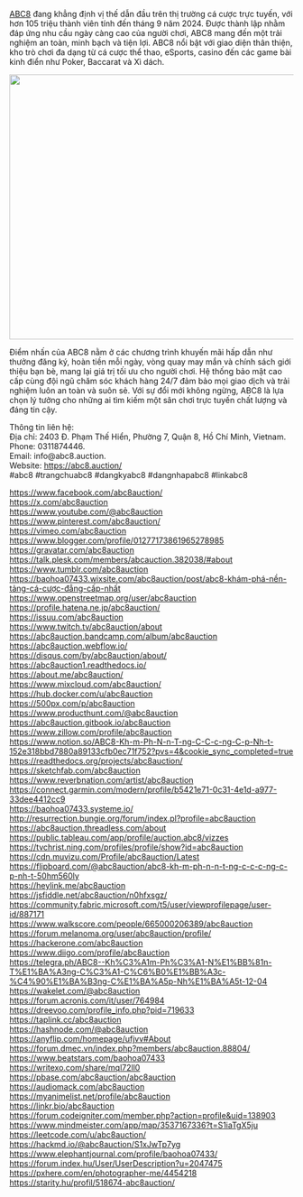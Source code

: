 <p><a href="https://abc8.auction/">ABC8</a> đang khẳng định vị thế dẫn đầu trên thị trường cá cược trực tuyến, với hơn 105 triệu thành viên tính đến tháng 9 năm 2024. Được thành lập nhằm đáp ứng nhu cầu ngày càng cao của người chơi, ABC8 mang đến một trải nghiệm an toàn, minh bạch và tiện lợi. ABC8 nổi bật với giao diện thân thiện, kho trò chơi đa dạng từ cá cược thể thao, eSports, casino đến các game bài kinh điển như Poker, Baccarat và Xì dách.</p>

<p><img alt="" src="https://abc8.auction/wp-content/uploads/2024/11/abc8-banner-1536x470.jpg" style="height:470px; width:1536px" /></p>

<p>Điểm nhấn của ABC8 nằm ở các chương trình khuyến mãi hấp dẫn như thưởng đăng ký, hoàn tiền mỗi ngày, vòng quay may mắn và chính sách giới thiệu bạn bè, mang lại giá trị tối ưu cho người chơi. Hệ thống bảo mật cao cấp cùng đội ngũ chăm sóc khách hàng 24/7 đảm bảo mọi giao dịch và trải nghiệm luôn an toàn và suôn sẻ. Với sự đổi mới không ngừng, ABC8 là lựa chọn lý tưởng cho những ai tìm kiếm một sân chơi trực tuyến chất lượng và đáng tin cậy.</p>

<p>Thông tin liên hệ:&nbsp;<br />
Địa chỉ: 2403 Đ. Phạm Thế Hiển, Phường 7, Quận 8, Hồ Chí Minh, Vietnam.&nbsp;<br />
Phone: 0311874446.&nbsp;<br />
Email: info@abc8.auction.&nbsp;<br />
Website: <a href="https://abc8.auction/">https://abc8.auction/</a><br />
#abc8 #trangchuabc8 #dangkyabc8 #dangnhapabc8 #linkabc8</p>

<p><a href="https://www.facebook.com/abc8auction/">https://www.facebook.com/abc8auction/</a><br />
<a href="https://x.com/abc8auction">https://x.com/abc8auction</a><br />
<a href="https://www.youtube.com/@abc8auction">https://www.youtube.com/@abc8auction</a><br />
<a href="https://www.pinterest.com/abc8auction/">https://www.pinterest.com/abc8auction/</a><br />
<a href="https://vimeo.com/abc8auction">https://vimeo.com/abc8auction</a><br />
<a href="https://www.blogger.com/profile/01277173861965278985">https://www.blogger.com/profile/01277173861965278985</a><br />
<a href="https://gravatar.com/abc8auction">https://gravatar.com/abc8auction</a><br />
<a href="https://talk.plesk.com/members/abcauction.382038/#about">https://talk.plesk.com/members/abcauction.382038/#about</a><br />
<a href="https://www.tumblr.com/abc8auction">https://www.tumblr.com/abc8auction</a><br />
<a href="https://baohoa07433.wixsite.com/abc8auction/post/abc8-khám-phá-nền-tảng-cá-cược-đẳng-cấp-nhất">https://baohoa07433.wixsite.com/abc8auction/post/abc8-khám-phá-nền-tảng-cá-cược-đẳng-cấp-nhất</a><br />
<a href="https://www.openstreetmap.org/user/abc8auction">https://www.openstreetmap.org/user/abc8auction</a><br />
<a href="https://profile.hatena.ne.jp/abc8auction/">https://profile.hatena.ne.jp/abc8auction/</a><br />
<a href="https://issuu.com/abc8auction">https://issuu.com/abc8auction</a><br />
<a href="https://www.twitch.tv/abc8auction/about">https://www.twitch.tv/abc8auction/about</a><br />
<a href="https://abc8auction.bandcamp.com/album/abc8auction">https://abc8auction.bandcamp.com/album/abc8auction</a><br />
<a href="https://abc8auction.webflow.io/">https://abc8auction.webflow.io/</a><br />
<a href="https://disqus.com/by/abc8auction/about/">https://disqus.com/by/abc8auction/about/</a><br />
<a href="https://abc8auction1.readthedocs.io/">https://abc8auction1.readthedocs.io/</a><br />
<a href="https://about.me/abc8auction/">https://about.me/abc8auction/</a><br />
<a href="https://www.mixcloud.com/abc8auction/">https://www.mixcloud.com/abc8auction/</a><br />
<a href="https://hub.docker.com/u/abc8auction">https://hub.docker.com/u/abc8auction</a><br />
<a href="https://500px.com/p/abc8auction">https://500px.com/p/abc8auction</a><br />
<a href="https://www.producthunt.com/@abc8auction">https://www.producthunt.com/@abc8auction</a><br />
<a href="https://abc8auction.gitbook.io/abc8auction">https://abc8auction.gitbook.io/abc8auction</a><br />
<a href="https://www.zillow.com/profile/abc8auction">https://www.zillow.com/profile/abc8auction</a><br />
<a href="https://www.notion.so/ABC8-Kh-m-Ph-N-n-T-ng-C-C-c-ng-C-p-Nh-t-152e318bbd7880a89133cfb0ec71f752?pvs=4&amp;cookie_sync_completed=true">https://www.notion.so/ABC8-Kh-m-Ph-N-n-T-ng-C-C-c-ng-C-p-Nh-t-152e318bbd7880a89133cfb0ec71f752?pvs=4&amp;cookie_sync_completed=true</a><br />
<a href="https://readthedocs.org/projects/abc8auction/">https://readthedocs.org/projects/abc8auction/</a><br />
<a href="https://sketchfab.com/abc8auction">https://sketchfab.com/abc8auction</a><br />
<a href="https://www.reverbnation.com/artist/abc8auction">https://www.reverbnation.com/artist/abc8auction</a><br />
<a href="https://connect.garmin.com/modern/profile/b5421e71-0c31-4e1d-a977-33dee4412cc9">https://connect.garmin.com/modern/profile/b5421e71-0c31-4e1d-a977-33dee4412cc9</a><br />
<a href="https://baohoa07433.systeme.io/">https://baohoa07433.systeme.io/</a><br />
<a href="http://resurrection.bungie.org/forum/index.pl?profile=abc8auction">http://resurrection.bungie.org/forum/index.pl?profile=abc8auction</a><br />
<a href="https://abc8auction.threadless.com/about">https://abc8auction.threadless.com/about</a><br />
<a href="https://public.tableau.com/app/profile/auction.abc8/vizzes">https://public.tableau.com/app/profile/auction.abc8/vizzes</a><br />
<a href="https://tvchrist.ning.com/profiles/profile/show?id=abc8auction">https://tvchrist.ning.com/profiles/profile/show?id=abc8auction</a><br />
<a href="https://cdn.muvizu.com/Profile/abc8auction/Latest">https://cdn.muvizu.com/Profile/abc8auction/Latest</a><br />
<a href="https://flipboard.com/@abc8auction/abc8-kh-m-ph-n-n-t-ng-c-c-c-ng-c-p-nh-t-50hm560ly">https://flipboard.com/@abc8auction/abc8-kh-m-ph-n-n-t-ng-c-c-c-ng-c-p-nh-t-50hm560ly</a><br />
<a href="https://heylink.me/abc8auction">https://heylink.me/abc8auction</a><br />
<a href="https://jsfiddle.net/abc8auction/n0hfxsgz/">https://jsfiddle.net/abc8auction/n0hfxsgz/</a><br />
<a href="https://community.fabric.microsoft.com/t5/user/viewprofilepage/user-id/887171">https://community.fabric.microsoft.com/t5/user/viewprofilepage/user-id/887171</a><br />
<a href="https://www.walkscore.com/people/665000206389/abc8auction">https://www.walkscore.com/people/665000206389/abc8auction</a><br />
<a href="https://forum.melanoma.org/user/abc8auction/profile/">https://forum.melanoma.org/user/abc8auction/profile/</a><br />
<a href="https://hackerone.com/abc8auction">https://hackerone.com/abc8auction</a><br />
<a href="https://www.diigo.com/profile/abc8auction">https://www.diigo.com/profile/abc8auction</a><br />
<a href="https://telegra.ph/ABC8--Kh%C3%A1m-Ph%C3%A1-N%E1%BB%81n-T%E1%BA%A3ng-C%C3%A1-C%C6%B0%E1%BB%A3c-%C4%90%E1%BA%B3ng-C%E1%BA%A5p-Nh%E1%BA%A5t-12-04">https://telegra.ph/ABC8--Kh%C3%A1m-Ph%C3%A1-N%E1%BB%81n-T%E1%BA%A3ng-C%C3%A1-C%C6%B0%E1%BB%A3c-%C4%90%E1%BA%B3ng-C%E1%BA%A5p-Nh%E1%BA%A5t-12-04</a><br />
<a href="https://wakelet.com/@abc8auction">https://wakelet.com/@abc8auction</a><br />
<a href="https://forum.acronis.com/it/user/764984">https://forum.acronis.com/it/user/764984</a><br />
<a href="https://dreevoo.com/profile_info.php?pid=719633">https://dreevoo.com/profile_info.php?pid=719633</a><br />
<a href="https://taplink.cc/abc8auction">https://taplink.cc/abc8auction</a><br />
<a href="https://hashnode.com/@abc8auction">https://hashnode.com/@abc8auction</a><br />
<a href="https://anyflip.com/homepage/ufjvv#About">https://anyflip.com/homepage/ufjvv#About</a><br />
<a href="https://forum.dmec.vn/index.php?members/abc8auction.88804/">https://forum.dmec.vn/index.php?members/abc8auction.88804/</a><br />
<a href="https://www.beatstars.com/baohoa07433">https://www.beatstars.com/baohoa07433</a><br />
<a href="https://writexo.com/share/mql72ll0">https://writexo.com/share/mql72ll0</a><br />
<a href="https://pbase.com/abc8auction/abc8auction">https://pbase.com/abc8auction/abc8auction</a><br />
<a href="https://audiomack.com/abc8auction">https://audiomack.com/abc8auction</a><br />
<a href="https://myanimelist.net/profile/abc8auction">https://myanimelist.net/profile/abc8auction</a><br />
<a href="https://linkr.bio/abc8auction">https://linkr.bio/abc8auction</a><br />
<a href="https://forum.codeigniter.com/member.php?action=profile&amp;uid=138903">https://forum.codeigniter.com/member.php?action=profile&amp;uid=138903</a><br />
<a href="https://www.mindmeister.com/app/map/3537167336?t=S1iaTgX5ju">https://www.mindmeister.com/app/map/3537167336?t=S1iaTgX5ju</a><br />
<a href="https://leetcode.com/u/abc8auction/">https://leetcode.com/u/abc8auction/</a><br />
<a href="https://hackmd.io/@abc8auction/S1xJwTp7yg">https://hackmd.io/@abc8auction/S1xJwTp7yg</a><br />
<a href="https://www.elephantjournal.com/profile/baohoa07433/">https://www.elephantjournal.com/profile/baohoa07433/</a><br />
<a href="https://forum.index.hu/User/UserDescription?u=2047475">https://forum.index.hu/User/UserDescription?u=2047475</a><br />
<a href="https://pxhere.com/en/photographer-me/4454218">https://pxhere.com/en/photographer-me/4454218</a><br />
<a href="https://starity.hu/profil/518674-abc8auction/">https://starity.hu/profil/518674-abc8auction/</a></p>
